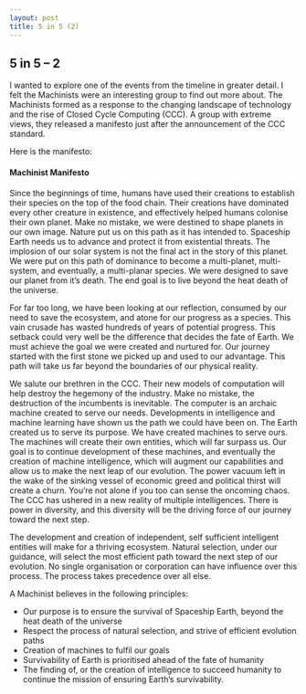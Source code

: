 ```yaml
---
layout: post
title: 5 in 5 (2)
---
```




## 5 in 5 – 2

I wanted to explore one of the events from the timeline in greater detail. I felt the Machinists were an interesting group to find out more about. The Machinists formed as a response to the changing landscape of technology and the rise of Closed Cycle Computing (CCC). A group with extreme views, they released a manifesto just after the announcement of the CCC standard. 



Here is the manifesto:



#### Machinist Manifesto

Since the beginnings of time, humans have used their creations to establish their species on the top of the food chain. Their creations have dominated every other creature in existence, and effectively helped humans colonise their own planet. Make no mistake, we were destined to shape planets in our own image. Nature put us on this path as it has intended to. Spaceship Earth needs us to advance and protect it from existential threats. The implosion of our solar system is not the final act in the story of this planet. We were put on this path of dominance to become a multi-planet, multi-system, and eventually, a multi-planar species. We were designed to save our planet from it’s death. The end goal is to live beyond the heat death of the universe. 

For far too long, we have been looking at our reflection, consumed by our need to save the ecosystem, and atone for our progress as a species. This vain crusade has wasted hundreds of years of potential progress. This setback could very well be the difference that decides the fate of Earth. We must achieve the goal we were created and nurtured for. Our journey started with the first stone we picked up and used to our advantage. This path will take us far beyond the boundaries of our physical reality. 

We salute our brethren in the CCC. Their new models of computation will help destroy the hegemony of the industry. Make no mistake, the destruction of the incumbents is inevitable. The computer is an archaic machine created to serve our needs. Developments in intelligence and machine learning have shown us the path we could have been on. The Earth created us to serve its purpose. We have created machines to serve ours. The machines will create their own entities, which will far surpass us. Our goal is to continue development of these machines, and eventually the creation of machine intelligence, which will augment our capabilities and allow us to make the next leap of our evolution. The power vacuum left in the wake of the sinking vessel of economic greed and political thirst will create a churn. You’re not alone if you too can sense the oncoming chaos. The CCC has ushered in a new reality of multiple intelligences. There is power in diversity, and this diversity will be the driving force of our journey toward the next step. 

The development and creation of independent, self sufficient intelligent entities will make for a thriving ecosystem. Natural selection, under our guidance, will select the most efficient path toward the next step of our evolution. No single organisation or corporation can have influence over this process. The process takes precedence over all else. 

A Machinist believes in the following principles:

- Our purpose is to ensure the survival of Spaceship Earth, beyond the heat death of the universe
- Respect the process of natural selection, and strive of efficient evolution paths
- Creation of machines to fulfil our goals
- Survivability of Earth is prioritised ahead of the fate of humanity
- The finding of, or the creation of intelligence to succeed humanity to continue the mission of ensuring Earth’s survivability.